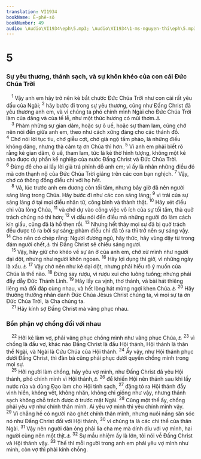 ```yaml
---
translation: VI1934
bookName: Ê-phê-sô 
bookNumber: 49
audio: \Audio\VI1934\eph\5.mp3; \Audio\VI1934\1-ms-nguyen-thi\eph\5.mp3; \Audio\VI1934\2-ms-david-dong\eph\5.mp3
---
```


<div class="title"><h1>5</h1><h3>Sự yêu thương, thánh sạch, và sự khôn khéo của con cái Đức Chúa Trời</h3></div>
<span class="verse eph_5_1"> <sup>1</sup> Vậy anh em hãy trở nên kẻ bắt chước Đức Chúa Trời như con cái rất yêu dấu của Ngài; </span>
<span class="verse eph_5_2"><sup>2</sup> hãy bước đi trong sự yêu thương, cũng như Đấng Christ đã yêu thương anh em, và vì chúng ta phó chính mình Ngài cho Đức Chúa Trời làm của dâng và của tế lễ, như một thức hương có mùi thơm.<a data-toggle="tooltip" data-placement="bottom" title="Xu 29:18; Thi 40:6">⚓</a><br/></span>
<span class="verse eph_5_3"> <sup>3</sup> Phàm những sự gian dâm, hoặc sự ô uế, hoặc sự tham lam, cũng chớ nên nói đến giữa anh em, theo như cách xứng đáng cho các thánh đồ. </span>
<span class="verse eph_5_4"><sup>4</sup> Chớ nói lời tục tỉu, chớ giễu cợt, chớ giả ngộ tầm phào, là những điều không đáng, nhưng thà cảm tạ ơn Chúa thì hơn. </span>
<span class="verse eph_5_5"><sup>5</sup> Vì anh em phải biết rõ rằng kẻ gian dâm, ô uế, tham lam, tức là kẻ thờ hình tượng, không một kẻ nào được dự phần kế nghiệp của nước Đấng Christ và Đức Chúa Trời. </span>
<span class="verse eph_5_6"><sup>6</sup> Đừng để cho ai lấy lời giả trá phỉnh dỗ anh em; vì ấy là nhân những điều đó mà cơn thạnh nộ của Đức Chúa Trời giáng trên các con bạn nghịch. </span>
<span class="verse eph_5_7"><sup>7</sup> Vậy, chớ có thông đồng điều chi với họ hết. <br/></span>
<span class="verse eph_5_8"> <sup>8</sup> Vả, lúc trước anh em đương còn tối tăm, nhưng bây giờ đã nên người sáng láng trong Chúa. Hãy bước đi như các con sáng láng; </span>
<span class="verse eph_5_9"><sup>9</sup> vì trái của sự sáng láng ở tại mọi điều nhân từ, công bình và thành thật. </span>
<span class="verse eph_5_10"><sup>10</sup> Hãy xét điều chi vừa lòng Chúa, </span>
<span class="verse eph_5_11"><sup>11</sup> và chớ dự vào công việc vô ích của sự tối tăm, thà quở trách chúng nó thì hơn; </span>
<span class="verse eph_5_12"><sup>12</sup> vì dầu nói đến điều mà những người đó làm cách kín giấu, cũng đã là hổ thẹn rồi. </span>
<span class="verse eph_5_13"><sup>13</sup> Nhưng hết thảy mọi sự đã bị quở trách đều được tỏ ra bởi sự sáng; phàm điều chi đã tỏ ra thì trở nên sự sáng vậy. </span>
<span class="verse eph_5_14"><sup>14</sup> Cho nên có chép rằng: Ngươi đương ngủ, hãy thức, hãy vùng dậy từ trong đám người chết,<a data-toggle="tooltip" data-placement="bottom" title="Ctd: từ cõi chết">⚓</a> thì Đấng Christ sẽ chiếu sáng ngươi. <br/></span>
<span class="verse eph_5_15"> <sup>15</sup> Vậy, hãy giữ cho khéo về sự ăn ở của anh em, chớ xử mình như người dại dột, nhưng như người khôn ngoan. </span>
<span class="verse eph_5_16"><sup>16</sup> Hãy lợi dụng thì giờ, vì những ngày là xấu.<a data-toggle="tooltip" data-placement="bottom" title="Co 4:5">⚓</a></span>
<span class="verse eph_5_17"><sup>17</sup> Vậy chớ nên như kẻ dại dột, nhưng phải hiểu rõ ý muốn của Chúa là thế nào. </span>
<span class="verse eph_5_18"><sup>18</sup> Đừng say rượu, vì rượu xui cho luông tuồng; nhưng phải đầy dẫy Đức Thánh Linh. </span>
<span class="verse eph_5_19"><sup>19</sup> Hãy lấy ca vịnh, thơ thánh, và bài hát thiêng liêng mà đối đáp cùng nhau, và hết lòng hát mừng ngợi khen Chúa.<a data-toggle="tooltip" data-placement="bottom" title="Co 3:16-17">⚓</a></span>
<span class="verse eph_5_20"><sup>20</sup> Hãy thường thường nhân danh Đức Chúa Jêsus Christ chúng ta, vì mọi sự tạ ơn Đức Chúa Trời, là Cha chúng ta. <br/></span>
<span class="verse eph_5_21"> <sup>21</sup> Hãy kính sợ Đấng Christ mà vâng phục nhau. <br/></span>
<div class="title"><h3>Bổn phận vợ chồng đối với nhau</h3></div>
<span class="verse eph_5_22"> <sup>22</sup> Hỡi kẻ làm vợ, phải vâng phục chồng mình như vâng phục Chúa,<a data-toggle="tooltip" data-placement="bottom" title="Co 3:18; 1Phi 3:1">⚓</a></span>
<span class="verse eph_5_23"><sup>23</sup> vì chồng là đầu vợ, khác nào Đấng Christ là đầu Hội thánh, Hội thánh là thân thể Ngài, và Ngài là Cứu Chúa của Hội thánh. </span>
<span class="verse eph_5_24"><sup>24</sup> Ấy vậy, như Hội thánh phục dưới Đấng Christ, thì đàn bà cũng phải phục dưới quyền chồng mình trong mọi sự. <br/></span>
<span class="verse eph_5_25"> <sup>25</sup> Hỡi người làm chồng, hãy yêu vợ mình, như Đấng Christ đã yêu Hội thánh, phó chính mình vì Hội thánh,<a data-toggle="tooltip" data-placement="bottom" title="Co 3:19; 1Phi 3:7">⚓</a></span>
<span class="verse eph_5_26"><sup>26</sup> để khiến Hội nên thánh sau khi lấy nước rửa và dùng Đạo làm cho Hội tinh sạch, </span>
<span class="verse eph_5_27"><sup>27</sup> đặng tỏ ra Hội thánh đầy vinh hiển, không vết, không nhăn, không chi giống như vậy, nhưng thánh sạch không chỗ trách được ở trước mặt Ngài. </span>
<span class="verse eph_5_28"><sup>28</sup> Cũng một thể ấy, chồng phải yêu vợ như chính thân mình. Ai yêu vợ mình thì yêu chính mình vậy. </span>
<span class="verse eph_5_29"><sup>29</sup> Vì chẳng hề có người nào ghét chính thân mình, nhưng nuôi nấng săn sóc nó như Đấng Christ đối với Hội thánh, </span>
<span class="verse eph_5_30"><sup>30</sup> vì chúng ta là các chi thể của thân Ngài. </span>
<span class="verse eph_5_31"><sup>31</sup> Vậy nên người đàn ông phải lìa cha mẹ mà dính díu với vợ mình, hai người cùng nên một thịt.<a data-toggle="tooltip" data-placement="bottom" title="Sa 2:24">⚓</a></span>
<span class="verse eph_5_32"><sup>32</sup> Sự mầu nhiệm ấy là lớn, tôi nói về Đấng Christ và Hội thánh vậy. </span>
<span class="verse eph_5_33"><sup>33</sup> Thế thì mỗi người trong anh em phải yêu vợ mình như mình, còn vợ thì phải kính chồng. <br/></span>
